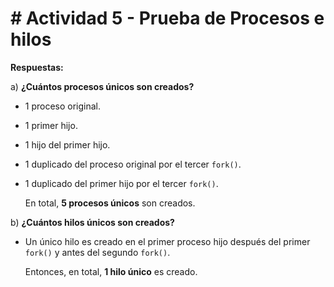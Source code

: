 # # Actividad 5 - Prueba de Procesos e hilos


**Respuestas:**

a) **¿Cuántos procesos únicos son creados?**

-   1 proceso original.
-   1 primer hijo.
-   1 hijo del primer hijo.
-   1 duplicado del proceso original por el tercer `fork()`.
-   1 duplicado del primer hijo por el tercer `fork()`.

	En total, **5 procesos únicos** son creados.

b) **¿Cuántos hilos únicos son creados?**

-   Un único hilo es creado en el primer proceso hijo después del primer `fork()` y antes del segundo `fork()`.

	Entonces, en total, **1 hilo único** es creado.